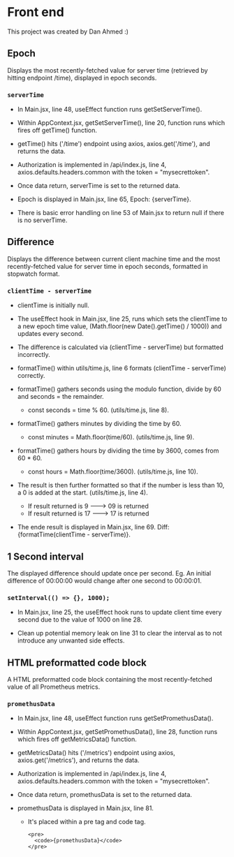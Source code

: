 # Front end

This project was created by Dan Ahmed :)

## Epoch

Displays the most recently-fetched value for server time (retrieved by hitting endpoint /time), displayed in epoch seconds.

### `serverTime`

 - In Main.jsx, line 48, useEffect function runs getSetServerTime().

 - Within AppContext.jsx, getSetServerTime(), line 20, function runs which fires off getTime() function.
 
 - getTime() hits ('/time') endpoint using axios, axios.get('/time'), and returns the data.
 
 - Authorization is implemented in /api/index.js, line 4, axios.defaults.headers.common with the token = "mysecrettoken".
 
 - Once data return, serverTime is set to the returned data.

 - Epoch is displayed in Main.jsx, line 65,  Epoch: {serverTime}.
 
 - There is basic error handling on line 53 of Main.jsx to return null if there is no serverTime.

## Difference

Displays the difference between current client machine time and the most recently-fetched value for server time in epoch seconds, formatted in stopwatch format.

### `clientTime - serverTime`

 - clientTime is initially null.
 
 - The useEffect hook in Main.jsx, line 25, runs which sets the clientTime to a new epoch time value, (Math.floor(new Date().getTime() / 1000))
   and updates every second.
   
 - The difference is calculated via (clientTime - serverTime) but formatted incorrectly.
 
 - formatTime() within utils/time.js, line 6 formats (clientTime - serverTime) correctly.
 
 - formatTime() gathers seconds using the modulo function, divide by 60 and seconds = the remainder.
     
     - const seconds = time % 60.     (utils/time.js, line 8).
     
 - formatTime() gathers minutes by dividing the time by 60.

     - const minutes = Math.floor(time/60).     (utils/time.js, line 9).
     
  - formatTime() gathers hours by dividing the time by 3600, comes from 60 * 60.
  
     - const hours = Math.floor(time/3600).     (utils/time.js, line 10).
     
  - The result is then further formatted so that if the number is less than 10, a 0 is added at the start.  (utils/time.js, line 4).
  
     - If result returned is 9 ---> 09 is returned
     - If result returned is 17 ---> 17 is returned
     
  - The ende result is displayed in Main.jsx, line 69.  Diff: {formatTime(clientTime - serverTime)}.
  
     
## 1 Second interval

The displayed difference should update once per second. Eg. An initial difference of 00:00:00 would change after one second to 00:00:01.

### `setInterval(() => {}, 1000);`

  - In Main.jsx, line 25, the useEffect hook runs to update client time every second due to the value of 1000 on line 28.

  - Clean up potential memory leak on line 31 to clear the interval as to not introduce any unwanted side effects.


## HTML preformatted code block

A HTML preformatted code block containing the most recently-fetched value of all
Prometheus metrics.

### `promethusData`

 - In Main.jsx, line 48, useEffect function runs getSetPromethusData().

 - Within AppContext.jsx, getSetPromethusData(), line 28, function runs which fires off getMetricsData() function.
 
 - getMetricsData() hits ('/metrics') endpoint using axios, axios.get('/metrics'), and returns the data.
 
 - Authorization is implemented in /api/index.js, line 4, axios.defaults.headers.common with the token = "mysecrettoken".
 
 - Once data return, promethusData is set to the returned data.

 - promethusData is displayed in Main.jsx, line 81.

      - It's placed within a pre tag and code tag.            
      
            <pre>
              <code>{promethusData}</code>
            </pre>
 
